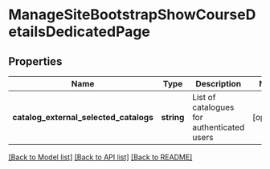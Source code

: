 # ManageSiteBootstrapShowCourseDetailsDedicatedPage

## Properties
Name | Type | Description | Notes
------------ | ------------- | ------------- | -------------
**catalog_external_selected_catalogs** | **string** | List of catalogues for authenticated users | [optional] 

[[Back to Model list]](../README.md#documentation-for-models) [[Back to API list]](../README.md#documentation-for-api-endpoints) [[Back to README]](../README.md)


